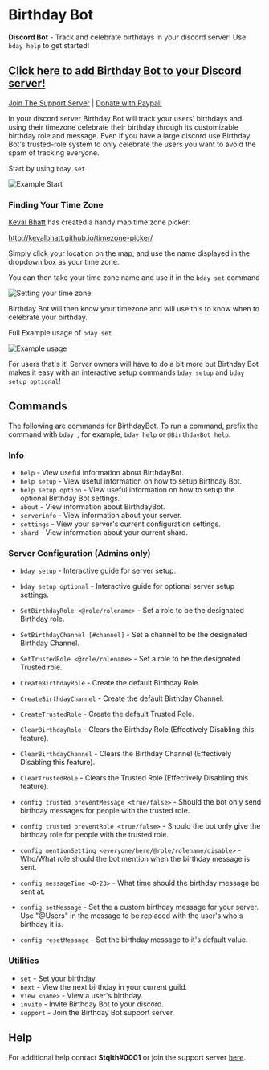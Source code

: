 
# Birthday Bot

**Discord Bot** - Track and celebrate birthdays in your discord server! Use `bday help` to get started!

## [Click here to add Birthday Bot to your Discord server!](https://discordapp.com/api/oauth2/authorize?client_id=656621136808902656&permissions=269053008&scope=bot)

[Join The Support Server](https://discord.gg/24xS3N5) | [Donate with Paypal!](https://www.paypal.com/cgi-bin/webscr?cmd=_donations&business=PE97AGAPRX35Q&currency_code=USD&source=url)

In your discord server Birthday Bot will track your users' birthdays and using their timezone celebrate their birthday through its customizable birthday role and message. Even if you have a large discord use Birthday Bot's trusted-role system to only celebrate the users you want to avoid the spam of tracking everyone.

Start by using `bday set`

![Example Start](https://i.imgur.com/lEt7I0J.png)

### Finding Your Time Zone

[Keval Bhatt](https://github.com/kevalbhatt) has created a handy map time zone picker:

<http://kevalbhatt.github.io/timezone-picker/>

Simply click your location on the map, and use the name displayed in the dropdown box as your time zone.

You can then take your time zone name and use it in the `bday set` command

![Setting your time zone](https://i.imgur.com/Mtpx86n.png)

Birthday Bot will then know your timezone and will use this to know when to celebrate your birthday.

Full Example usage of `bday set`

![Example usage](https://i.imgur.com/rJXpDss.png)

For users that's it! Server owners will have to do a bit more but Birthday Bot makes it easy with an interactive setup commands `bday setup` and `bday setup optional`!

## Commands

The following are commands for BirthdayBot. To run a command, prefix the command with `bday `, for example, `bday help` or `@BirthdayBot help`.

### Info

* `help` - View useful information about BirthdayBot.
* `help setup` - View useful information on how to setup Birthday Bot.
* `help setup option` - View useful information on how to setup the optional Birthday Bot settings.
* `about` - View information about BirthdayBot.
* `serverinfo` - View information about your server.
* `settings` - View your server's current configuration settings.
* `shard` - View information about your current shard.

### Server Configuration (Admins only)

* `bday setup` - Interactive guide for server setup.
* `bday setup optional` - Interactive guide for optional server setup settings.

* `SetBirthdayRole <@role/rolename>` - Set a role to be the designated Birthday role.
* `SetBirthdayChannel [#channel]` - Set a channel to be the designated Birthday Channel.
* `SetTrustedRole <@role/rolename>` - Set a role to be the designated Trusted role.
* `CreateBirthdayRole` - Create the default Birthday Role.
* `CreateBirthdayChannel` - Create the default Birthday Channel.
* `CreateTrustedRole` - Create the default Trusted Role.
* `ClearBirthdayRole` - Clears the Birthday Role (Effectively Disabling this feature).
* `ClearBirthdayChannel` - Clears the Birthday Channel (Effectively Disabling this feature).
* `ClearTrustedRole` - Clears the Trusted Role (Effectively Disabling this feature).
* `config trusted preventMessage <true/false>` - Should the bot only send birthday messages for people with the trusted role.
* `config trusted preventRole <true/false>` - Should the bot only give the birthday role for people with the trusted role.
* `config mentionSetting <everyone/here/@role/rolename/disable>` - Who/What role should the bot mention when the birthday message is sent.
* `config messageTime <0-23>` - What time should the birthday message be sent at.
* `config setMessage` - Set the a custom birthday message for your server. Use "@Users" in the message to be replaced with the user's who's birthday it is.
* `config resetMessage` - Set the birthday message to it's default value.

### Utilities

* `set` - Set your birthday.
* `next` - View the next birthday in your current guild.
* `view <name>` - View a user's birthday.
* `invite` - Invite Birthday Bot to your discord.
* `support` - Join the Birthday Bot support server.

## Help

For additional help contact **Stqlth#0001** or join the support server [here](https://discord.gg/24xS3N5).
